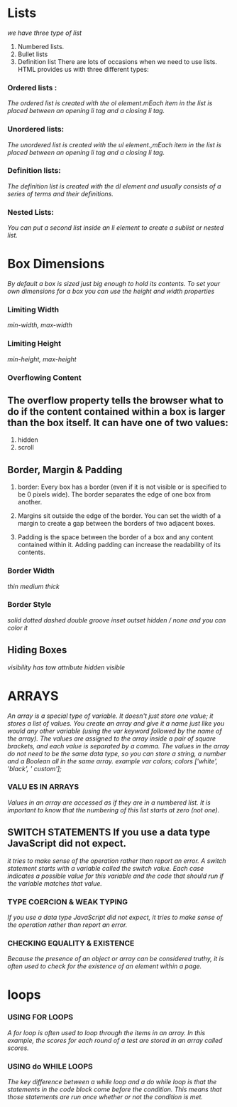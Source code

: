 # Lists

*we have three type of list*

1. Numbered lists.
2. Bullet lists
3. Definition list There are lots of occasions when we need to use lists. HTML provides us with three different types:

### Ordered lists :

*The ordered list is created with the ol element.mEach item in the list is placed between an opening li tag and a closing li tag.*

### Unordered lists:

*The unordered list is created with the ul element.,mEach item in the list is placed between an opening li tag and a closing li tag.*

### Definition lists:

*The definition list is created with the dl element and usually consists of a series of terms and their definitions.*

### Nested Lists:

*You can put a second list inside an li element to create a sublist or nested list.*

# Box Dimensions

*By default a box is sized just big enough to hold its contents. To set your own dimensions for a box you can use the height and width properties*

### Limiting Width

*min-width, max-width*

### Limiting Height

*min-height, max-height*

### Overflowing Content

## The overflow property tells the browser what to do if the content contained within a box is larger than the box itself. It can have one of two values:

1. hidden
2. scroll
## Border, Margin & Padding

1. border: Every box has a border (even if it is not visible or is specified to be 0 pixels wide). The border separates the edge of one box from another.

2. Margins sit outside the edge of the border. You can set the width of a margin to create a gap between the borders of two adjacent boxes.

3. Padding is the space between the border of a box and any content contained within it. Adding padding can increase the readability of its contents.

### Border Width

*thin medium thick*

### Border Style

*solid dotted dashed double groove inset outset hidden / none and you can color it*

## Hiding Boxes

*visibility has tow attribute hidden visible*

# ARRAYS

*An array is a special type of variable. It doesn't just store one value; it stores a list of values.
You create an array and give it a name just like you would any other variable (using the var keyword followed by the name of the array). The values are assigned to the array inside a pair of square brackets, and each value is separated by a comma. The values in the array do not need to be the same data type, so you can store a string, a number and a Boolean all in the same array.
example var colors; colors ['white', 'black', ' custom'];*

### VALU ES IN ARRAYS

*Values in an array are accessed as if they are in a numbered list. It is important to know that the numbering of this list starts at zero (not one).*

## SWITCH STATEMENTS If you use a data type JavaScript did not expect.

*it tries to make sense of the operation rather than report an error. A switch statement starts with a variable called the switch value. Each case indicates a possible value for this variable and the code that should run if the variable matches that value.*

### TYPE COERCION & WEAK TYPING

*If you use a data type JavaScript did not expect, it tries to make sense of the operation rather than report an error.*

### CHECKING EQUALITY & EXISTENCE

*Because the presence of an object or array can be considered truthy, it is often used to check for the existence of an element within a page.*

# loops

### USING FOR LOOPS

*A for loop is often used to loop through the items in an array. In this example, the scores for each round of a test are stored in an array called scores.*

### USING do WHILE LOOPS

*The key difference between a while loop and a do while loop is that the statements in the code block come before the condition. This means that those statements are run once whether or not the condition is met.*